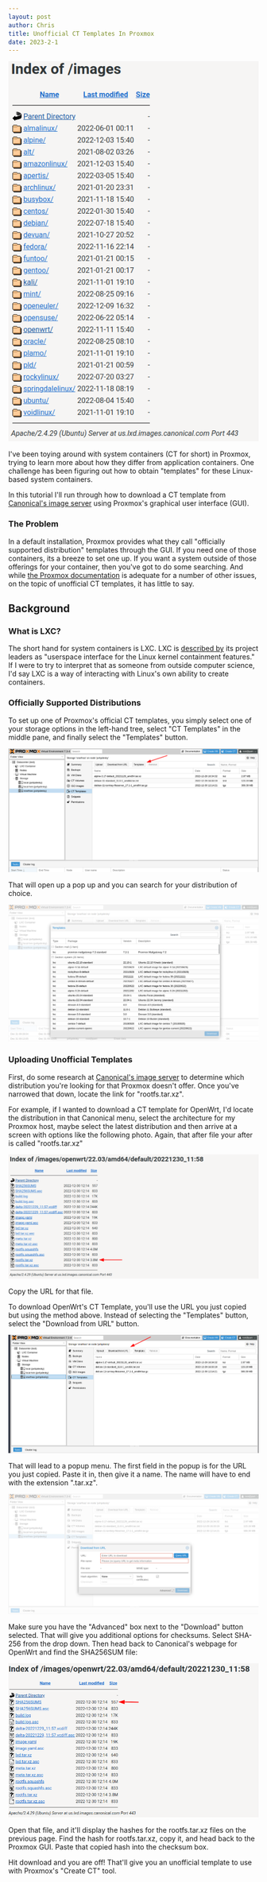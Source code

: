 ```yaml
---
layout: post
author: Chris
title: Unofficial CT Templates In Proxmox
date: 2023-2-1
---
```

![](/assets/img/canonical.png)

I've been toying around with system containers (CT for short) in Proxmox, trying to learn more about how they differ from application containers.  One challenge has been figuring out how to obtain "templates" for these Linux-based system containers.  

In this tutorial I'll run through how to download a CT template from [Canonical's image server](https://us.lxd.images.canonical.com/images/) using Proxmox's graphical user interface (GUI).

### The Problem
In a default installation, Proxmox provides what they call "officially supported distribution" templates through the GUI.  If you need one of those containers, its a breeze to set one up. If you want a system outside of those offerings for your container, then you've got to do some searching.  And while [the Proxmox documentation](https://pve.proxmox.com/pve-docs/index.html) is adequate for a number of other issues, on the topic of unofficial CT templates, it has little to say.

## Background
### What is LXC?
The short hand for system containers is LXC.  LXC is [described by](https://linuxcontainers.org/lxc/introduction/) its project leaders as "userspace interface for the Linux kernel containment features."  If I were to try to interpret that as someone from outside computer science, I'd say LXC is a way of interacting with Linux's own ability to create containers.

### Officially Supported Distributions
To set up one of Proxmox's official CT templates, you simply select one of your storage options in the left-hand tree, select "CT Templates" in the middle pane, and finally select the "Templates" button.  

![](/assets/img/ct_repository_button.png)

That will open up a pop up and you can search for your distribution of choice.

![](/assets/img/temp_menu.png)

### Uploading Unofficial Templates
First, do some research at [Canonical's image server](https://us.lxd.images.canonical.com/images/) to determine which distribution you're looking for that Proxmox doesn't offer.  Once you've narrowed that down, locate the link for "rootfs.tar.xz".

For example, if I wanted to download a CT template for OpenWrt, I'd locate the distribution in that Canonical menu, select the architecture for my Proxmox host, maybe select the latest distribution and then arrive at a screen with options like the following photo.  Again, that after file your after is called "rootfs.tar.xz" 

![](/assets/img/openwrt.png)

Copy the URL for that file.

To download OpenWrt's  CT Template, you'll use the URL you just copied but using the method above.  Instead of selecting the "Templates" button, select the "Download from URL" button.

![](/assets/img/ct_download_button.png)

That will lead to a popup menu.  The first field in the popup is for the URL you just copied.  Paste it in, then give it a name.  The name will have to end with the extension ".tar.xz".

![](/assets/img/download_pop.png)

Make sure you have the "Advanced" box next to the "Download" button selected.  That will give you additional options for checksums.  Select SHA-256 from the drop down.  Then head back to Canonical's webpage for OpenWrt and find the SHA256SUM file:

![](/assets/img/sha.png)

Open that file, and it'll display the hashes for the rootfs.tar.xz files on the previous page.  Find the hash for rootfs.tar.xz, copy it, and head back to the Proxmox GUI.  Paste that copied hash into the checksum box.  

Hit download and you are off! That'll give you an unofficial template to use with Proxmox's "Create CT" tool.
